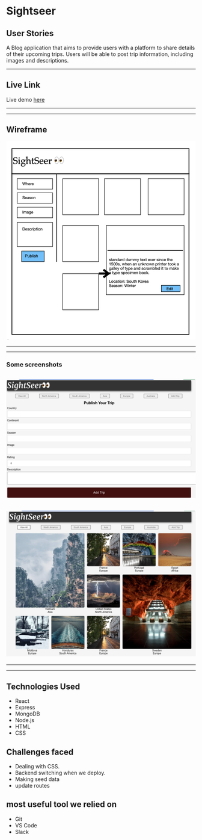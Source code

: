 
# Sightseer

## User Stories
A Blog application that aims to provide users with a platform to share details of their upcoming trips. Users will be able to post trip information, including images and descriptions.

---

## Live Link
Live demo [here](https://sightseer-backend.onrender.com/sights)

---
---
 ## Wireframe
 ![picture](assets/SC1.png)

---
---

### Some screenshots 
![SC2](./Assets/SC2.png)
---
![SC2](./Assets/SC3.png)
---
---
---
## Technologies Used
* React
* Express
* MongoDB
* Node.js
* HTML
* CSS

## Challenges faced 
* Dealing with CSS.
* Backend switching when we deploy.
* Making seed data
* update routes 

## most useful tool we relied on
* Git
* VS Code
* Slack
